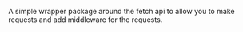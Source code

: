 A simple wrapper package around the fetch api to allow you to make requests and add middleware for the requests.